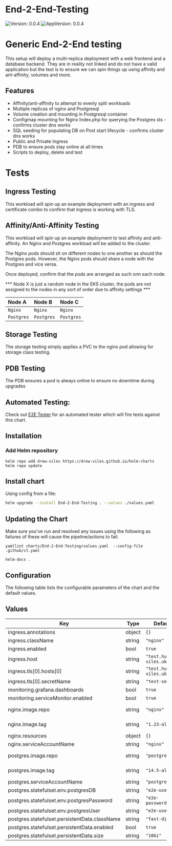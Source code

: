 # End-2-End-Testing



![Version: 0.0.4](https://img.shields.io/badge/Version-0.0.4-informational?style=flat-square) ![AppVersion: 0.0.4](https://img.shields.io/badge/AppVersion-0.0.4-informational?style=flat-square) 

# Generic End-2-End testing

This setup will deploy a multi-replica deployment with a web frontend and a database backend.
They are in reality not linked and do not have a valid application but the test is to ensure we can spin things up
using affinity and ant-affinity, volumes and more.

## Features
* Affinity/anti-affinity to attempt to evenly split workloads
* Multiple replicas of nginx and Postgresql
* Volume creation and mounting in Postgresql container
* Configmap mounting for Nginx Index.php for querying the Postgres sts - confirms cluster dns works
* SQL seeding for populating DB on Post start lifecycle - confirms cluster dns works
* Public and Private Ingress
* PDB to ensure pods stay online at all times
* Scripts to deploy, delete and test

# Tests
## Ingress Testing

This workload will spin up an example deployment with an ingress and certificate combo to confirm
that ingress is working with TLS.

## Affinity/Anti-Affinity Testing

This workload will spin up an example deployment to test affinity and anti-affinity.
An Nginx and Postgres workload will be added to the cluster.

The Nginx pods should sit on different nodes to one another as should the Postgres pods.
However, the Nginx pods should share a node with the Postgres and vice versa.

Once deployed, confirm that the pods are arranged as such onn each node.

*** Node X is just a random node in the EKS cluster, the pods are not assigned to the nodes in any sort of order due to affinity settings ***

| **Node A**  | **Node B**    | **Node C**  |
|:------------|:--------------|:------------|
| `Nginx`     | `Nginx`       | `Nginx`     |
| `Postgres`  | `Postgres`    | `Postgres`  |

## Storage Testing
The storage testing simply applies a PVC to the nginx pod allowing for storage class testing.

## PDB Testing
The PDB ensures a pod is always online to ensure no downtime during upgrades

## Automated Testing:
Check out [E2E Tester](https://github.com/drew-viles/k8s-e2e-tester) for an automated tester which will fire tests against this chart.




## Installation

### Add Helm repository

```shell
helm repo add drew-viles https://drew-viles.github.io/helm-charts
helm repo update
```

## Install chart

Using config from a file:

```bash
helm upgrade --install End-2-End-Testing . --values ./values.yaml
```

## Updating the Chart
Make sure you've run and resolved any issues using the following as failures of these will cause the pipeline/actions to fail.
```
yamllint charts/End-2-End-Testing/values.yaml  --config-file .github/ct.yaml

helm-docs .
```

## Configuration

The following table lists the configurable parameters of the chart and the default values.

## Values

| Key | Type | Default | Description |
|-----|------|---------|-------------|
| ingress.annotations | object | `{}` |  |
| ingress.className | string | `"nginx"` |  |
| ingress.enabled | bool | `true` |  |
| ingress.host | string | `"test.hudson-viles.uk"` |  |
| ingress.tls[0].hosts[0] | string | `"test.hudson-viles.uk"` |  |
| ingress.tls[0].secretName | string | `"test-secret"` |  |
| monitoring.grafana.dashboards | bool | `true` |  |
| monitoring.serviceMonitor.enabled | bool | `true` |  |
| nginx.image.repo | string | `"nginx"` | The repo to be used |
| nginx.image.tag | string | `"1.23-alpine"` | The tag to be used |
| nginx.resources | object | `{}` |  |
| nginx.serviceAccountName | string | `"nginx"` |  |
| postgres.image.repo | string | `"postgres"` | The repo to be used |
| postgres.image.tag | string | `"14.5-alpine"` | The tag to be used |
| postgres.serviceAccountName | string | `"postgresql"` |  |
| postgres.statefulset.env.postgresDB | string | `"e2e-user"` |  |
| postgres.statefulset.env.postgresPassword | string | `"e2e-password"` |  |
| postgres.statefulset.env.postgresUser | string | `"e2e-user"` |  |
| postgres.statefulset.persistentData.className | string | `"fast-disks"` |  |
| postgres.statefulset.persistentData.enabled | bool | `true` |  |
| postgres.statefulset.persistentData.size | string | `"10Gi"` |  |